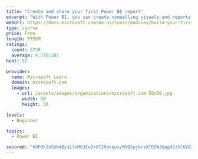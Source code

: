 ```yaml
---
title: "Create and share your first Power BI report"
excerpt: "With Power BI, you can create compelling visuals and reports. In this module, you learn how to use Power BI Desktop to connect to data, build visuals, and create a report that you can share with others in your organization. You then learn how to publish the report to the Power BI service, so that others can see your insights and benefit from your work."
webUrl: https://docs.microsoft.com/en-us/learn/modules/build-your-first-power-bi-report/
type: course
price: Free
length: PT55M
ratings:
  count: 5738
  average: 4.7701287
heat: 52

provider:
  name: Microsoft Learn
  domain: microsoft.com
  images:
    - url: /assets/images/organizations/microsoft.com-50x50.jpg
      width: 50
      height: 50

levels:
  - Beginner

topics:
  - Power BI

secured: "b9PdkZuSUb4By1LlsM0JEuD+XT2Rwcqus/MXQSujkrzXTREWJ6agd2z5lKV8INlFr4IMVFDpfgJMmxIfIOk2ZebUFQA4hZE9MTIDpCghKy8TzB07lilejDEGRJ1mNmgEHkmiFdSmsdWh10EjAcIds5rNqzWD4jsHsfJL0rf4LwUzs/PADCKWjdmtvhGsVfka2uKCs6x6RXCggB3C0UfcC4Ftk+/RK3WyR6+YZFl9JXqaJOainxOVAQmZlNfZBTO9kfDpNw1czITiXS4M1mTsyaDAu5qemaNlN5AJMBi0V4U+B50c+8UOxx0J4VeW5pJ4mVSU1Z+Zo6IPByEHAOp9No7WFRlgrrhiKS9Ak05f2Yil/Q2V1Gqd8xXSZDQsbUjvkWQinbIqm6QlbFI8n65vCKGXwdSmImfBj1QfirNJqmc=;axZAJMajOdJjYEOZcHthrw=="
---
```



